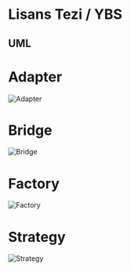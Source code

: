 # Lisans Tezi / YBS

## UML
# Adapter
![Adapter](https://user-images.githubusercontent.com/63148309/233108525-f417621b-8dbc-4228-be72-ff1ce40094d4.png)

# Bridge
![Bridge](https://user-images.githubusercontent.com/63148309/233109332-2a87e47f-0f50-4395-a7bc-ffdccb7e6e63.png)

# Factory
![Factory](https://user-images.githubusercontent.com/63148309/233109483-c5d0a2e5-95da-4106-8b77-5f8f7931d71b.png)

# Strategy
![Strategy](https://user-images.githubusercontent.com/63148309/233109501-a01a2bf4-c5e3-4953-b764-77772f709c72.png)
